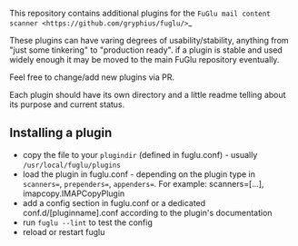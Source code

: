 This repository contains additional plugins for the `FuGlu mail content scanner <https://github.com/gryphius/fuglu/>`_

These plugins can have varing degrees of usability/stability, anything from "just some tinkering" to "production ready".
if a plugin is stable and used widely enough it may be moved to the main FuGlu repository eventually.

Feel free to change/add new plugins via PR.

Each plugin should have its own directory and a little readme telling about its purpose and current status.


Installing a plugin
-------------------

 * copy the file to your `plugindir` (defined in fuglu.conf) - usually `/usr/local/fuglu/plugins`
 * load the plugin in fuglu.conf  - depending on the plugin type in `scanners=`, `prependers=`, `appenders=`. For example: scanners=[...], imapcopy.IMAPCopyPlugin
 * add a config section in fuglu.conf or a dedicated conf.d/[pluginname].conf according to the plugin's documentation
 * run `fuglu --lint` to test the config
 * reload or restart fuglu

